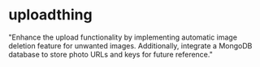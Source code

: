 # uploadthing
"Enhance the upload functionality by implementing automatic image deletion feature for unwanted images. Additionally, integrate a MongoDB database to store photo URLs and keys for future reference."
